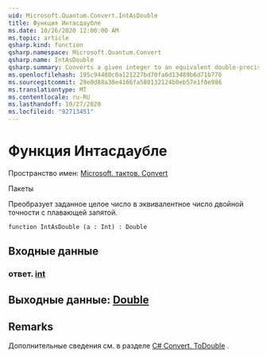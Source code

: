 ```yaml
---
uid: Microsoft.Quantum.Convert.IntAsDouble
title: Функция Интасдаубле
ms.date: 10/26/2020 12:00:00 AM
ms.topic: article
qsharp.kind: function
qsharp.namespace: Microsoft.Quantum.Convert
qsharp.name: IntAsDouble
qsharp.summary: Converts a given integer to an equivalent double-precision floating-point number.
ms.openlocfilehash: 195c94480c0a121227bd70fa6d13489b6d71b770
ms.sourcegitcommit: 29e0d88a30e4166fa580132124b0eb57e1f0e986
ms.translationtype: MT
ms.contentlocale: ru-RU
ms.lasthandoff: 10/27/2020
ms.locfileid: "92713451"
---
```

# <a name="intasdouble-function"></a>Функция Интасдаубле

Пространство имен: [Microsoft. тактов. Convert](xref:Microsoft.Quantum.Convert)

Пакеты [](https://nuget.org/packages/)


Преобразует заданное целое число в эквивалентное число двойной точности с плавающей запятой.

```qsharp
function IntAsDouble (a : Int) : Double
```


## <a name="input"></a>Входные данные

### <a name="a--int"></a>ответ. [int](xref:microsoft.quantum.lang-ref.int)





## <a name="output--double"></a>Выходные данные: [Double](xref:microsoft.quantum.lang-ref.double)



## <a name="remarks"></a>Remarks

Дополнительные сведения см. в разделе [C# Convert. ToDouble](https://docs.microsoft.com/dotnet/api/system.convert.todouble?view=netframework-4.7.1#System_Convert_ToDouble_System_Int64_) .